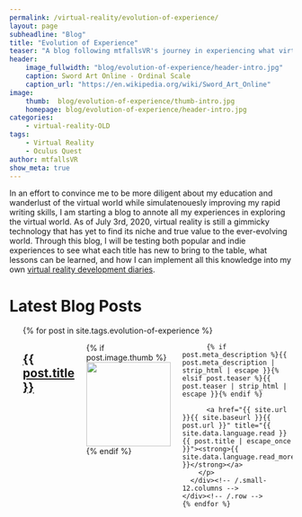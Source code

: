```yaml
---
permalink: /virtual-reality/evolution-of-experience/
layout: page
subheadline: "Blog"
title: "Evolution of Experience"
teaser: "A blog following mtfallsVR's journey in experiencing what virtual reality has to offer and what new affordances succeed and fail in the infancy of this medium."
header:
    image_fullwidth: "blog/evolution-of-experience/header-intro.jpg"
    caption: Sword Art Online - Ordinal Scale
    caption_url: "https://en.wikipedia.org/wiki/Sword_Art_Online"
image:
    thumb:  blog/evolution-of-experience/thumb-intro.jpg
    homepage: blog/evolution-of-experience/header-intro.jpg
categories:
    - virtual-reality-OLD
tags:
    - Virtual Reality
    - Oculus Quest
author: mtfallsVR
show_meta: true
---
```

In an effort to convince me to be more diligent about my education and wanderlust of the virtual world while simulatenouesly improving my rapid writing skills, I am starting a blog to annote all my experiences in exploring the virtual world. As of July 3rd, 2020, virtual reality is still a gimmicky technology that has yet to find its niche and true value to the ever-evolving world. Through this blog, I will be testing both popular and indie experiences to see what each title has new to bring to the table, what lessons can be learned, and how I can implement all this knowledge into my own [virtual reality development diaries][1].

# Latest Blog Posts
<ul>
    {% for post in site.tags.evolution-of-experience %}
    <div class="row">
      <div class="small-12 columns b60">
        <h2><a href="{{ site.url }}{{ site.baseurl }}{{ post.url }}">{{ post.title }}</a></h2>
        <p>
          {% if post.image.thumb %}<a href="{{ site.url }}{{ site.baseurl }}{{ post.url }}" title="{{ post.title | escape_once }}"><img src="{{ site.urlimg }}{{ post.image.thumb }}" class="alignleft" width="150" height="150"></a>{% endif %}

          {% if post.meta_description %}{{ post.meta_description | strip_html | escape }}{% elsif post.teaser %}{{ post.teaser | strip_html | escape }}{% endif %}

          <a href="{{ site.url }}{{ site.baseurl }}{{ post.url }}" title="{{ site.data.language.read }} {{ post.title | escape_once }}"><strong>{{ site.data.language.read_more }}</strong></a>
        </p>
      </div><!-- /.small-12.columns -->
    </div><!-- /.row -->
    {% endfor %}
</ul>


[1]: {{site.baseurl}}/virtual-reality/vr-developer-diaries


<!-- [![ko-fi](https://www.ko-fi.com/img/githubbutton_sm.svg)](https://ko-fi.com/Q5Q81LOP9) -->
